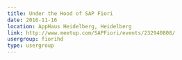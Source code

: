 ```yaml
---
title: Under the Hood of SAP Fiori
date: 2016-11-16
location: AppHaus Heidelberg, Heidelberg
link: http://www.meetup.com/SAPFiori/events/232940808/
usergroup: fiorihd
type: usergroup
---
```

